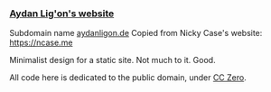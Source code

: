 ### [Aydan Lig'on's website](https://aydanlig.github.io)

Subdomain name [aydanligon.de](http://aydanligon.de)
Copied from Nicky Case's website: https://ncase.me

Minimalist design for a static site. Not much to it. Good.

All code here is dedicated to the public domain, under [CC Zero](http://creativecommons.org/publicdomain/zero/1.0/).
